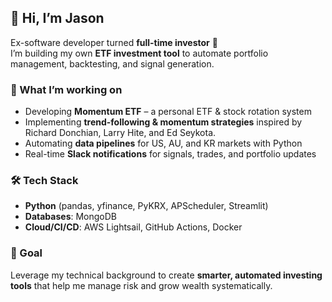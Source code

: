 ## 👋 Hi, I’m Jason

Ex-software developer turned **full-time investor** 🚀  
I’m building my own **ETF investment tool** to automate portfolio management, backtesting, and signal generation.

### 🔎 What I’m working on
- Developing **Momentum ETF** – a personal ETF & stock rotation system  
- Implementing **trend-following & momentum strategies** inspired by Richard Donchian, Larry Hite, and Ed Seykota. 
- Automating **data pipelines** for US, AU, and KR markets with Python
- Real-time **Slack notifications** for signals, trades, and portfolio updates  

### 🛠️ Tech Stack
- **Python** (pandas, yfinance, PyKRX, APScheduler, Streamlit)  
- **Databases**: MongoDB  
- **Cloud/CI/CD**: AWS Lightsail, GitHub Actions, Docker  

### 🎯 Goal
Leverage my technical background to create **smarter, automated investing tools** that help me manage risk and grow wealth systematically.
